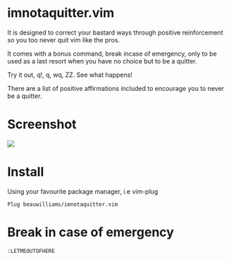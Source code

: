# imnotaquitter.vim

It is designed to correct your bastard ways through positive reinforcement so you too never quit vim like the pros.

It comes with a bonus command, break incase of emergency, only to be used as a last resort when you have no choice but to be a quitter.

Try it out, q!, q, wq, ZZ. See what happens!

There are a list of positive affirmations included to encourage you to never be a quitter.


# Screenshot

![](https://i.ibb.co/ZYqsC5M/Screen-Shot-2021-09-14-at-1-38-49-pm.png)


# Install

Using your favourite package manager, i.e vim-plug

`Plug beauwilliams/imnotaquitter.vim`


# Break in case of emergency

`:LETMEOUTOFHERE`

